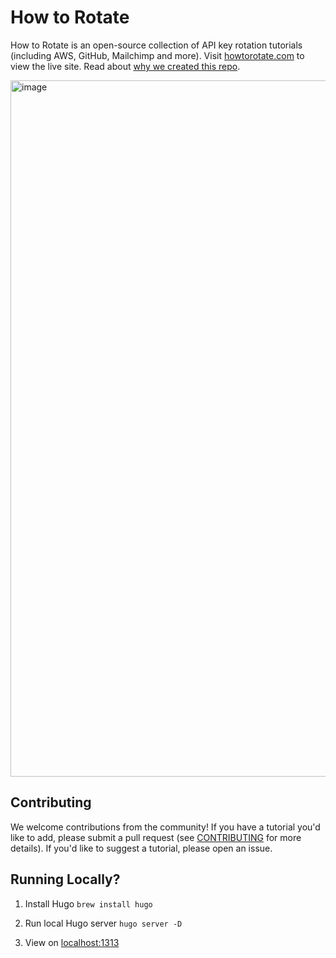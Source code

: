 # How to Rotate

How to Rotate is an open-source collection of API key rotation tutorials (including AWS, GitHub, Mailchimp and more). Visit [howtorotate.com](https://howtorotate.com) to view the live site. Read about [why we created this repo](https://trufflesecurity.com/blog/how-to-rotate-key-rotation-tutorials/).

<img width="1114" alt="image" src="https://github.com/trufflesecurity/how-to-rotate/assets/3084554/3ffa28d3-5f19-4e9c-ace5-aa72ea2bf90d">

## Contributing
We welcome contributions from the community! If you have a tutorial you'd like to add, please submit a pull request (see [CONTRIBUTING](https://github.com/trufflesecurity/how-to-rotate/blob/main/CONTRIBUTING.md) for more details). If you'd like to suggest a tutorial, please open an issue.

## Running Locally?

1. Install Hugo
   `brew install hugo`

2. Run local Hugo server
   `hugo server -D`

3. View on [localhost:1313](http://localhost:1313)
